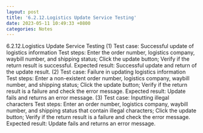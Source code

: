 ```yaml
---
layout: post
title: '6.2.12.Logistics Update Service Testing'
date: 2023-05-11 10:49:33 +0800
categories: Notes
---
```


6.2.12.Logistics Update Service Testing
(1) Test case: Successful update of logistics information
Test steps:
Enter the order number, logistics company, waybill number, and shipping status;
Click the update button;
Verify if the return result is successful.
Expected result: Successful update and return of the update result.
(2) Test case: Failure in updating logistics information
Test steps:
Enter a non-existent order number, logistics company, waybill number, and shipping status;
Click the update button;
Verify if the return result is a failure and check the error message.
Expected result: Update fails and returns an error message.
(3) Test case: Inputting illegal characters
Test steps:
Enter an order number, logistics company, waybill number, and shipping status that contain illegal characters;
Click the update button;
Verify if the return result is a failure and check the error message.
Expected result: Update fails and returns an error message.
